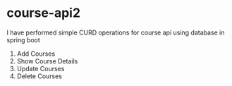 # course-api2

I have performed simple CURD operations for course api using database in spring boot

1. Add Courses
2. Show Course Details
3. Update Courses
4. Delete Courses
